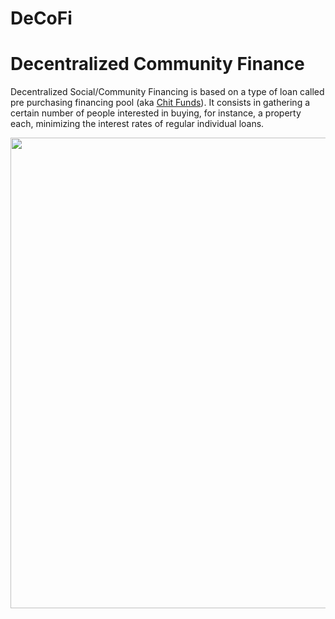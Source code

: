 # DeCoFi
# Decentralized Community Finance

Decentralized Social/Community Financing is based on a type of loan called pre purchasing financing pool (aka <a href="https://en.wikipedia.org/wiki/Chit_fund">Chit Funds</a>). It consists in gathering a certain number of people interested in buying, for instance, a property each, minimizing the interest rates of regular individual loans.

<img class="lb-image" src="https://challengepost-s3-challengepost.netdna-ssl.com/photos/production/software_photos/000/948/823/datas/original.png" alt="" style="display: block; width: 1253px; height: 753px;">
